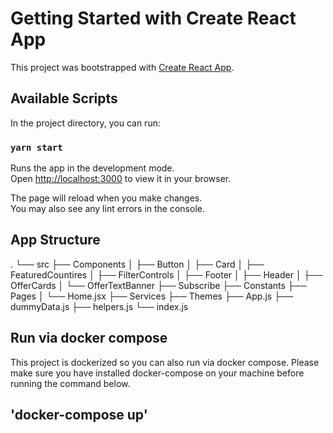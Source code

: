 # Getting Started with Create React App

This project was bootstrapped with [Create React App](https://github.com/facebook/create-react-app).

## Available Scripts

In the project directory, you can run:

### `yarn start`

Runs the app in the development mode.\
Open [http://localhost:3000](http://localhost:3000) to view it in your browser.

The page will reload when you make changes.\
You may also see any lint errors in the console.

## App Structure

.
└── src
├── Components
│ ├── Button
│ ├── Card
│ ├── FeaturedCountires
│ ├── FilterControls
│ ├── Footer
│ ├── Header
│ ├── OfferCards
│ └── OfferTextBanner
├── Subscribe
├── Constants
├── Pages
│ └── Home.jsx
├── Services
├── Themes
├── App.js
├── dummyData.js
├── helpers.js
└── index.js

## Run via docker compose

This project is dockerized so you can also run via docker compose. Please make sure you have installed docker-compose on your machine
before running the command below.

## 'docker-compose up'
